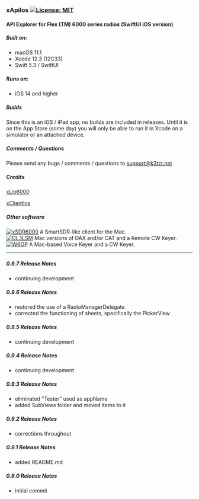 ### xApiIos [![License: MIT](https://img.shields.io/badge/License-MIT-yellow.svg)](https://en.wikipedia.org/wiki/MIT_License)

#### API Explorer for Flex (TM) 6000 series radios (SwiftUI iOS version)

##### Built on:
*  macOS 11.1
*  Xcode 12.3 (12C33) 
*  Swift 5.3 / SwiftUI

##### Runs on:
* iOS 14 and higher

##### Builds
Since this is an iOS / iPad app, no builds are included in releases. Until it is on the App Store (some day) you will only be able to run it in Xcode on a simulator or an attached device.

##### Comments / Questions
Please send any bugs / comments / questions to support@k3tzr.net

##### Credits
[xLib6000](https://github.com/K3TZR/xLib6000.git)

[xClientIos](https://github.com/K3TZR/xClientIos.git)

##### Other software
[![xSDR6000](https://img.shields.io/badge/K3TZR-xSDR6000-informational)]( https://github.com/K3TZR/xSDR6000) A SmartSDR-like client for the Mac.   
[![DL3LSM](https://img.shields.io/badge/DL3LSM-xDAX,_xCAT,_xKey-informational)](https://dl3lsm.blogspot.com) Mac versions of DAX and/or CAT and a Remote CW Keyer.  
[![W6OP](https://img.shields.io/badge/W6OP-xVoiceKeyer,_xCW-informational)](https://w6op.com) A Mac-based Voice Keyer and a CW Keyer.  

---
##### 0.9.7 Release Notes
* continuing development

##### 0.9.6 Release Notes
* restored the use of a RadioManagerDelegate
* corrected the functioning of sheets, specifically the PickerView

##### 0.9.5 Release Notes
* continuing development

##### 0.9.4 Release Notes
* continuing development

##### 0.9.3 Release Notes
* eliminated "Tester" used as appName
* added SubViews folder and moved items to it

##### 0.9.2 Release Notes
* corrections throughout

##### 0.9.1 Release Notes
* added README.md

##### 0.9.0 Release Notes
* initial commit
